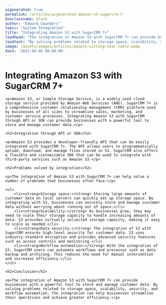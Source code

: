 ```yaml
---
aigenerated: true
permalink: /articles/aigenerated-amazon-s3-sugarcrm-7-
boxclassname: black
author: "Edward Saunders"
topic: "System Integration"
title: "Integrating Amazon S3 with SugarCRM 7+"
leadhead: "The integration of Amazon S3 with SugarCRM 7+ can provide businesses with a powerful tool to store and manage customer data"
leadtext: "By solving problems related to storage space, scalability, security, and workflow automation, the integration can help businesses streamline their operations and achieve greater efficiency."
image: /assets/images/articles/people-sitting-near-table.webp
date: '2023-04-06 00:00:00'
---
```

<div class="arttext">
	<h1>Integrating Amazon S3 with SugarCRM 7+</h1>

	<p>Amazon S3, or Simple Storage Service, is a widely used cloud storage service provided by Amazon Web Services (AWS). SugarCRM 7+ is a comprehensive customer relationship management (CRM) platform used by businesses of all sizes to streamline sales, marketing, and customer service processes. Integrating Amazon S3 with SugarCRM through API or SDK can provide businesses with a powerful tool to store and manage customer data.</p>

	<h2>Integration through API or SDK</h2>

	<p>Amazon S3 provides a developer-friendly API that can be easily integrated with SugarCRM 7+. The API allows users to programmatically upload, download, and manage files stored in S3. SugarCRM also offers a flexible and customizable SDK that can be used to integrate with third-party services such as Amazon S3.</p>

	<h2>Problems solved by integration</h2>

	<p>The integration of Amazon S3 with SugarCRM 7+ can help solve a number of problems that businesses often face:</p>

	<ul>
		<li><strong>Storage space:</strong> Storing large amounts of customer data on local servers can quickly eat up storage space. By integrating with S3, businesses can securely store and manage customer data without worrying about running out of space.</li>
		<li><strong>Scalability:</strong> As businesses grow, they may need to scale their storage capacity to handle increasing amounts of data. S3 provides virtually unlimited storage capacity, making it easy to scale as needed.</li>
		<li><strong>Data security:</strong> The integration of S3 with SugarCRM ensures high-level security for customer data. S3 uses industry-standard encryption and provides advanced security features such as access controls and monitoring.</li>
		<li><strong>Workflow automation:</strong> With the integration of S3, SugarCRM users can automate workflows and processes such as data backup and archiving. This reduces the need for manual intervention and increases efficiency.</li>
	</ul>

	<h2>Conclusion</h2>

	<p>The integration of Amazon S3 with SugarCRM 7+ can provide businesses with a powerful tool to store and manage customer data. By solving problems related to storage space, scalability, security, and workflow automation, the integration can help businesses streamline their operations and achieve greater efficiency.</p>

</div>
